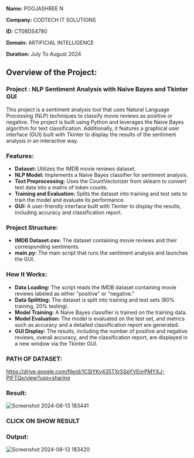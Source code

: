 **Name:** POOJASHREE N

**Company:** CODTECH IT SOLUTIONS

**ID:** CT08DS4780

**Domain:** ARTIFICIAL INTELLIGENCE

**Duration:** July To August 2024


## Overview of the Project:

### Project : NLP Sentiment Analysis with Naive Bayes and Tkinter GUI

This project is a sentiment analysis tool that uses Natural Language Processing (NLP) techniques to classify movie reviews as positive or negative. The project is built using Python and leverages the Naive Bayes algorithm for text classification. Additionally, it features a graphical user interface (GUI) built with Tkinter to display the results of the sentiment analysis in an interactive way.

### Features:

 - **Dataset:** Utilizes the IMDB movie reviews dataset.
 - **NLP Model:** Implements a Naive Bayes classifier for sentiment analysis.
 - **Text Preprocessing:** Uses the CountVectorizer from sklearn to convert text data into a matrix of token counts.
 - **Training and Evaluation:** Splits the dataset into training and test sets to train the model and evaluate its performance.
 - **GUI:** A user-friendly interface built with Tkinter to display the results, including accuracy and classification report.

### Project Structure:
- **IMDB Dataset.csv:** The dataset containing movie reviews and their corresponding sentiments.
- **main.py:** The main script that runs the sentiment analysis and launches the GUI.

### How It Works:

- **Data Loading:** The script reads the IMDB dataset containing movie reviews labeled as either "positive" or "negative."
- **Data Splitting:** The dataset is split into training and test sets (80% training, 20% testing).
- **Model Training:** A Naive Bayes classifier is trained on the training data.
- **Model Evaluation:** The model is evaluated on the test set, and metrics such as accuracy and a detailed classification report are generated.
- **GUI Display:** The results, including the number of positive and negative reviews, overall accuracy, and the classification report, are displayed in a new window via the Tkinter GUI.


### PATH OF DATASET: 
https://drive.google.com/file/d/1CSlYKv435TXr5SpYVEnrPMYXJ-PtFTQx/view?usp=sharing



### Result:

![Screenshot 2024-08-13 183441](https://github.com/user-attachments/assets/4032c0fb-8036-4de5-a836-9b7024cb529a)

### CLICK ON SHOW RESULT

### Output:

![Screenshot 2024-08-13 183420](https://github.com/user-attachments/assets/e0a70bd4-a579-46a9-a160-6b8b00dfe1a1)



